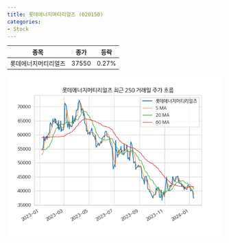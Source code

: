 ```yaml
---
title: 롯데에너지머티리얼즈 (020150)
categories:
- Stock
---
```


|종목|종가|등락|
|----|----|----|
|롯데에너지머티리얼즈|37550|0.27%|

<!-- more -->

![020150](/assets/images/stock/020150.png)